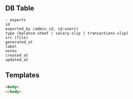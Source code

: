 ## DB Table

```
- exports
id
exported_by (admin_id, id:users)
type (balance-sheet | salary-slip | transactions-slip)
src (file)
generated_at
label
notes
created_at
updated_at
```

## Templates

```html
<body>
</body>
```